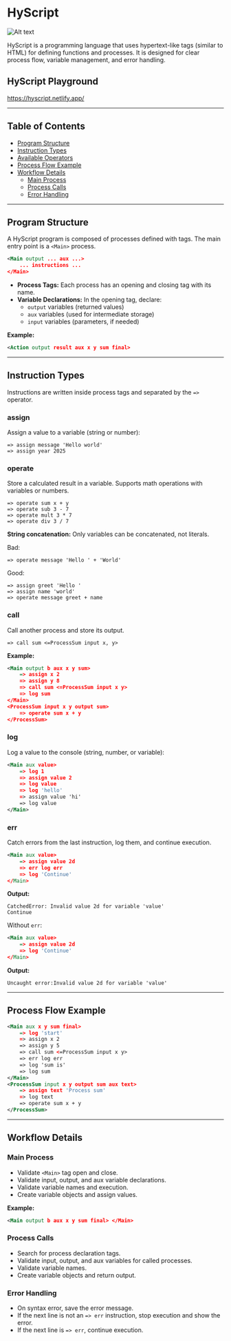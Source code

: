 # HyScript

![Alt text](https://hackatime-badge.hackclub.com/U092B83CCMN/HyScript)


HyScript is a programming language that uses hypertext-like tags (similar to HTML) for defining functions and processes. It is designed for clear process flow, variable management, and error handling.

## HyScript Playground
https://hyscript.netlify.app/

---

## Table of Contents

- [Program Structure](#program-structure)
- [Instruction Types](#instruction-types)
- [Available Operators](#available-operators)
- [Process Flow Example](#process-flow-example)
- [Workflow Details](#workflow-details)
  - [Main Process](#main-process)
  - [Process Calls](#process-calls)
  - [Error Handling](#error-handling)

---

## Program Structure

A HyScript program is composed of processes defined with tags. The main entry point is a `<Main>` process.

```xml
<Main output ... aux ...>
    ... instructions ...
</Main>
```

- **Process Tags:** Each process has an opening and closing tag with its name.
- **Variable Declarations:** In the opening tag, declare:
  - `output` variables (returned values)
  - `aux` variables (used for intermediate storage)
  - `input` variables (parameters, if needed)

**Example:**
```xml
<Action output result aux x y sum final>
```

---

## Instruction Types

Instructions are written inside process tags and separated by the `=>` operator.

### assign

Assign a value to a variable (string or number):

```
=> assign message 'Hello world'
=> assign year 2025
```

### operate

Store a calculated result in a variable. Supports math operations with variables or numbers.

```
=> operate sum x + y
=> operate sub 3 - 7
=> operate mult 3 * 7
=> operate div 3 / 7
```

**String concatenation:** Only variables can be concatenated, not literals.

Bad:
```
=> operate message 'Hello ' + 'World'
```
Good:
```
=> assign greet 'Hello '
=> assign name 'world'
=> operate message greet + name
```

### call

Call another process and store its output.

```
=> call sum <=ProcessSum input x, y>
```

**Example:**
```xml
<Main output b aux x y sum>
    => assign x 2
    => assign y 8
    => call sum <=ProcessSum input x y>
    => log sum
</Main>
<ProcessSum input x y output sum>
    => operate sum x + y
</ProcessSum>
```

### log

Log a value to the console (string, number, or variable):

```xml
<Main aux value>
    => log 1
    => assign value 2
    => log value 
    => log 'hello' 
    => assign value 'hi'
    => log value
</Main>
```

### err

Catch errors from the last instruction, log them, and continue execution.

```xml
<Main aux value>
    => assign value 2d
    => err log err
    => log 'Continue' 
</Main>
```
**Output:**
```
CatchedError: Invalid value 2d for variable 'value' 
Continue 
```

Without `err`:
```xml
<Main aux value>
    => assign value 2d
    => log 'Continue' 
</Main>
```
**Output:**
```
Uncaught error:Invalid value 2d for variable 'value'
```

---

## Process Flow Example

```xml
<Main aux x y sum final>    
    => log 'start'
    => assign x 2
    => assign y 5
    => call sum <=ProcessSum input x y>
    => err log err
    => log 'sum is' 
    => log sum
</Main>
<ProcessSum input x y output sum aux text>
    => assign text 'Process sum'
    => log text
    => operate sum x + y
</ProcessSum>
```

---

## Workflow Details

### Main Process

- Validate `<Main>` tag open and close.
- Validate input, output, and aux variable declarations.
- Validate variable names and execution.
- Create variable objects and assign values.

**Example:**
```xml
<Main output b aux x y sum final> </Main>
```

### Process Calls

- Search for process declaration tags.
- Validate input, output, and aux variables for called processes.
- Validate variable names.
- Create variable objects and return output.

### Error Handling

- On syntax error, save the error message.
- If the next line is not an `=> err` instruction, stop execution and show the error.
- If the next line is `=> err`, continue execution.
